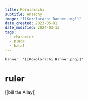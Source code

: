 ```yaml
---
title: Korolarachi
subtitle: Anarchy
image: "[[Korolarachi Banner.png]]"
date_created: 2023-05-01
date_modified: 2024-03-13
tags:
  - character
  - place
  - hata1
---
```


```infobox-nation
banner: "[[Korolarachi Banner.png]]"
```

# ruler

[[bill the Allay]]